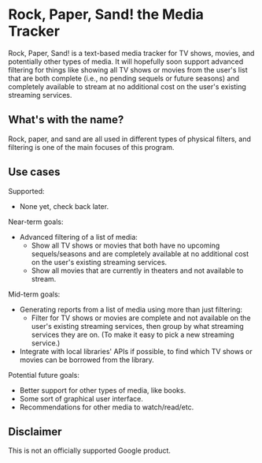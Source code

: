 # Rock, Paper, Sand! the Media Tracker

Rock, Paper, Sand! is a text-based media tracker for TV shows, movies, and
potentially other types of media. It will hopefully soon support advanced
filtering for things like showing all TV shows or movies from the user's list
that are both complete (i.e., no pending sequels or future seasons) and
completely available to stream at no additional cost on the user's existing
streaming services.

## What's with the name?

Rock, paper, and sand are all used in different types of physical filters, and
filtering is one of the main focuses of this program.

## Use cases

Supported:

*   None yet, check back later.

Near-term goals:

*   Advanced filtering of a list of media:
    *   Show all TV shows or movies that both have no upcoming sequels/seasons
        and are completely available at no additional cost on the user's
        existing streaming services.
    *   Show all movies that are currently in theaters and not available to
        stream.

Mid-term goals:

*   Generating reports from a list of media using more than just filtering:
    *   Filter for TV shows or movies are complete and not available on the
        user's existing streaming services, then group by what streaming
        services they are on. (To make it easy to pick a new streaming service.)
*   Integrate with local libraries' APIs if possible, to find which TV shows or
    movies can be borrowed from the library.

Potential future goals:

*   Better support for other types of media, like books.
*   Some sort of graphical user interface.
*   Recommendations for other media to watch/read/etc.

## Disclaimer

This is not an officially supported Google product.

